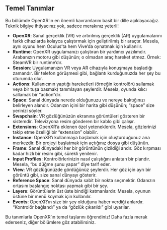 ## Temel Tanımlar

Bu bölümde OpenXR’ın en önemli kavramlarını basit bir dille açıklayacağız. Teknik bilgiye ihtiyacınız yok, sadece merakınız yeterli!

- **OpenXR**: Sanal gerçeklik (VR) ve artırılmış gerçeklik (AR) uygulamalarını farklı cihazlarda kolayca çalıştırmak için geliştirilmiş bir araçtır. Mesela, aynı oyunu hem Oculus’ta hem Vive’da oynatmak için kullanılır.
- **Runtime**: OpenXR uygulamanızı çalıştıran bir yardımcı yazılımdır. Arabanızın motoru gibi düşünün; o olmadan araç hareket etmez. Örnek: SteamVR bir runtime’dır.
- **Session**: Uygulamanızın VR veya AR cihazıyla konuşmaya başladığı zamandır. Bir telefon görüşmesi gibi, bağlantı kurduğunuzda her şey bu oturumda olur.
- **Actions**: Kullanıcının yaptığı hareketleri (örneğin kontrolörü sallamak veya bir tuşa basmak) tanımlayan şeylerdir. Mesela, oyunda kılıcı sallamak bir “action”dır.
- **Space**: Sanal dünyada nerede olduğunuzu ve nereye baktığınızı belirleyen alandır. Odanızın içini bir harita gibi düşünün; “space” size yerinizi söyler.
- **Swapchain**: VR gözlüğünüzün ekranına görüntüleri gösteren bir sistemdir. Televizyona resim gönderen bir kablo gibi çalışır.
- **Extensions**: OpenXR’a eklenen özel yeteneklerdir. Mesela, gözlerinizi takip etme özelliği bir “extension” olabilir.
- **Instance**: OpenXR’ı kullanmaya başlamak için oluşturduğunuz ana merkezdir. Bir projeyi başlatmak için açtığınız dosya gibi düşünün.
- **Frame**: Sanal dünyadaki her bir görüntünün çizildiği andır. Göz kırpması kadar hızlı bir resim gibi, sürekli yenilenir.
- **Input Profiles**: Kontrolörlerinizin nasıl çalıştığını anlatan bir plandır. Mesela, “bu düğme şunu yapar” diye tarif eder.
- **View**: VR gözlüğünüzde gördüğünüz şeylerdir. Her göz için ayrı bir görüntü gibi, size sanal dünyayı gösterir.
- **Reference Space**: Sanal dünyada sabit bir nokta seçmektir. Odanızın ortasını başlangıç noktası yapmak gibi bir şey.
- **Layers**: Görüntülerin üst üste bindiği katmanlardır. Mesela, oyunun üstüne bir menü koymak için kullanılır.
- **Events**: OpenXR’ın size bir şey olduğunu haber verdiği anlardır. “Kontrolör bağlandı” ya da “gözlük çıkarıldı” gibi uyarılar.

Bu tanımlarla OpenXR’ın temel taşlarını öğrendiniz! Daha fazla merak ederseniz, diğer bölümlere göz atabilirsiniz.
